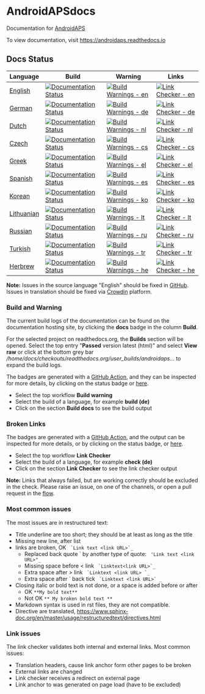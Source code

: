 # AndroidAPSdocs

Documentation for [AndroidAPS](https://github.com/nightscout/AndroidAPS)

To view documentation, visit <https://androidaps.readthedocs.io>

## Docs Status

| Language | Build | Warning | Links |
| -------- | ----- | ------- | ----- |
| [English](https://androidaps.readthedocs.io/en/latest/)    | [![Documentation Status](https://readthedocs.org/projects/androidaps/badge/?version=latest)](https://readthedocs.org/projects/androidaps/builds/)       | [![Build Warnings - en](https://img.shields.io/endpoint?url=https://gist.githubusercontent.com/Andries-Smit/4d086495590ccb904468b66aecc48bdb/raw/AndroidAPSdocs_build_warnings_en_master.json)](../../actions?query=workflow%3A%22Build+Warnings%22) | [![Link Checker - en](https://img.shields.io/endpoint?url=https://gist.githubusercontent.com/Andries-Smit/fc7bdcb3bc52e1ae006b2435ac6001b4/raw/AndroidAPSdocs_broken_links_en_master.json)](../../actions?query=workflow%3A%22Link+Checker%22) |
| [German](https://androidaps.readthedocs.io/de/latest/)     | [![Documentation Status](https://readthedocs.org/projects/androidaps-de/badge/?version=latest)](https://readthedocs.org/projects/androidaps-de/builds/) | [![Build Warnings - de](https://img.shields.io/endpoint?url=https://gist.githubusercontent.com/Andries-Smit/4d086495590ccb904468b66aecc48bdb/raw/AndroidAPSdocs_build_warnings_de_master.json)](../../actions?query=workflow%3A%22Build+Warnings%22) | [![Link Checker - de](https://img.shields.io/endpoint?url=https://gist.githubusercontent.com/Andries-Smit/fc7bdcb3bc52e1ae006b2435ac6001b4/raw/AndroidAPSdocs_broken_links_de_master.json)](../../actions?query=workflow%3A%22Link+Checker%22) |
| [Dutch](https://androidaps.readthedocs.io/nl/latest/)      | [![Documentation Status](https://readthedocs.org/projects/androidaps-nl/badge/?version=latest)](https://readthedocs.org/projects/androidaps-nl/builds/) | [![Build Warnings - nl](https://img.shields.io/endpoint?url=https://gist.githubusercontent.com/Andries-Smit/4d086495590ccb904468b66aecc48bdb/raw/AndroidAPSdocs_build_warnings_nl_master.json)](../../actions?query=workflow%3A%22Build+Warnings%22) | [![Link Checker - nl](https://img.shields.io/endpoint?url=https://gist.githubusercontent.com/Andries-Smit/fc7bdcb3bc52e1ae006b2435ac6001b4/raw/AndroidAPSdocs_broken_links_nl_master.json)](../../actions?query=workflow%3A%22Link+Checker%22) |
| [Czech](https://androidaps.readthedocs.io/cs/latest/)      | [![Documentation Status](https://readthedocs.org/projects/androidaps-cs/badge/?version=latest)](https://readthedocs.org/projects/androidaps-cs/builds/) | [![Build Warnings - cs](https://img.shields.io/endpoint?url=https://gist.githubusercontent.com/Andries-Smit/4d086495590ccb904468b66aecc48bdb/raw/AndroidAPSdocs_build_warnings_cs_master.json)](../../actions?query=workflow%3A%22Build+Warnings%22) | [![Link Checker - cs](https://img.shields.io/endpoint?url=https://gist.githubusercontent.com/Andries-Smit/fc7bdcb3bc52e1ae006b2435ac6001b4/raw/AndroidAPSdocs_broken_links_cs_master.json)](../../actions?query=workflow%3A%22Link+Checker%22) |
| [Greek](https://androidaps.readthedocs.io/el/latest/)      | [![Documentation Status](https://readthedocs.org/projects/androidaps-el/badge/?version=latest)](https://readthedocs.org/projects/androidaps-el/builds/) | [![Build Warnings - el](https://img.shields.io/endpoint?url=https://gist.githubusercontent.com/Andries-Smit/4d086495590ccb904468b66aecc48bdb/raw/AndroidAPSdocs_build_warnings_el_master.json)](../../actions?query=workflow%3A%22Build+Warnings%22) | [![Link Checker - el](https://img.shields.io/endpoint?url=https://gist.githubusercontent.com/Andries-Smit/fc7bdcb3bc52e1ae006b2435ac6001b4/raw/AndroidAPSdocs_broken_links_el_master.json)](../../actions?query=workflow%3A%22Link+Checker%22) |
| [Spanish](https://androidaps.readthedocs.io/es/latest/)    | [![Documentation Status](https://readthedocs.org/projects/androidaps-es/badge/?version=latest)](https://readthedocs.org/projects/androidaps-es/builds/) | [![Build Warnings - es](https://img.shields.io/endpoint?url=https://gist.githubusercontent.com/Andries-Smit/4d086495590ccb904468b66aecc48bdb/raw/AndroidAPSdocs_build_warnings_es_master.json)](../../actions?query=workflow%3A%22Build+Warnings%22) | [![Link Checker - es](https://img.shields.io/endpoint?url=https://gist.githubusercontent.com/Andries-Smit/fc7bdcb3bc52e1ae006b2435ac6001b4/raw/AndroidAPSdocs_broken_links_es_master.json)](../../actions?query=workflow%3A%22Link+Checker%22) |
| [Korean](https://androidaps.readthedocs.io/ko/latest/)     | [![Documentation Status](https://readthedocs.org/projects/androidaps-ko/badge/?version=latest)](https://readthedocs.org/projects/androidaps-ko/builds/) | [![Build Warnings - ko](https://img.shields.io/endpoint?url=https://gist.githubusercontent.com/Andries-Smit/4d086495590ccb904468b66aecc48bdb/raw/AndroidAPSdocs_build_warnings_ko_master.json)](../../actions?query=workflow%3A%22Build+Warnings%22) | [![Link Checker - ko](https://img.shields.io/endpoint?url=https://gist.githubusercontent.com/Andries-Smit/fc7bdcb3bc52e1ae006b2435ac6001b4/raw/AndroidAPSdocs_broken_links_ko_master.json)](../../actions?query=workflow%3A%22Link+Checker%22) |
| [Lithuanian](https://androidaps.readthedocs.io/lt/latest/) | [![Documentation Status](https://readthedocs.org/projects/androidaps-lt/badge/?version=latest)](https://readthedocs.org/projects/androidaps-lt/builds/) | [![Build Warnings - lt](https://img.shields.io/endpoint?url=https://gist.githubusercontent.com/Andries-Smit/4d086495590ccb904468b66aecc48bdb/raw/AndroidAPSdocs_build_warnings_lt_master.json)](../../actions?query=workflow%3A%22Build+Warnings%22) | [![Link Checker - lt](https://img.shields.io/endpoint?url=https://gist.githubusercontent.com/Andries-Smit/fc7bdcb3bc52e1ae006b2435ac6001b4/raw/AndroidAPSdocs_broken_links_lt_master.json)](../../actions?query=workflow%3A%22Link+Checker%22) |
| [Russian](https://androidaps.readthedocs.io/ru/latest/)    | [![Documentation Status](https://readthedocs.org/projects/androidaps-ru/badge/?version=latest)](https://readthedocs.org/projects/androidaps-ru/builds/) | [![Build Warnings - ru](https://img.shields.io/endpoint?url=https://gist.githubusercontent.com/Andries-Smit/4d086495590ccb904468b66aecc48bdb/raw/AndroidAPSdocs_build_warnings_ru_master.json)](../../actions?query=workflow%3A%22Build+Warnings%22) | [![Link Checker - ru](https://img.shields.io/endpoint?url=https://gist.githubusercontent.com/Andries-Smit/fc7bdcb3bc52e1ae006b2435ac6001b4/raw/AndroidAPSdocs_broken_links_ru_master.json)](../../actions?query=workflow%3A%22Link+Checker%22) |
| [Turkish](https://androidaps.readthedocs.io/tr/latest/)    | [![Documentation Status](https://readthedocs.org/projects/androidaps-tr/badge/?version=latest)](https://readthedocs.org/projects/androidaps-tr/builds/) | [![Build Warnings - tr](https://img.shields.io/endpoint?url=https://gist.githubusercontent.com/Andries-Smit/4d086495590ccb904468b66aecc48bdb/raw/AndroidAPSdocs_build_warnings_tr_master.json)](../../actions?query=workflow%3A%22Build+Warnings%22) | [![Link Checker - tr](https://img.shields.io/endpoint?url=https://gist.githubusercontent.com/Andries-Smit/fc7bdcb3bc52e1ae006b2435ac6001b4/raw/AndroidAPSdocs_broken_links_tr_master.json)](../../actions?query=workflow%3A%22Link+Checker%22) |
| [Herbrew](https://androidaps.readthedocs.io/he/latest/)    | [![Documentation Status](https://readthedocs.org/projects/androidaps-he/badge/?version=latest)](https://readthedocs.org/projects/androidaps-he/builds/) | [![Build Warnings - he](https://img.shields.io/endpoint?url=https://gist.githubusercontent.com/Andries-Smit/4d086495590ccb904468b66aecc48bdb/raw/AndroidAPSdocs_build_warnings_he_master.json)](../../actions?query=workflow%3A%22Build+Warnings%22) | [![Link Checker - he](https://img.shields.io/endpoint?url=https://gist.githubusercontent.com/Andries-Smit/fc7bdcb3bc52e1ae006b2435ac6001b4/raw/AndroidAPSdocs_broken_links_he_master.json)](../../actions?query=workflow%3A%22Link+Checker%22) |


**Note:** Issues in the source language "English" should be fixed in [GitHub](https://github.com/openaps/AndroidAPSdocs). Issues in translation should be fixed via [Crowdin](https://crowdin.com/project/androidapsdocs) platform.

### Build and Warning

The current build logs of the documentation can be found on the documentation hosting site, by clicking the **docs** badge in the column **Build**.  

For the selected project on readthedocs.org, the **Builds** section will be opened.
Select the top entry "**Passed** version latest (html)" and select **View raw** or click at the bottom grey bar */home/docs/checkouts/readthedocs.org/user_builds/androidaps...* to expand the build logs.

The badges are generated with a [GitHub Action](../../actions), and they can be inspected for more details, by clicking on the status badge or [here](../../actions/workflows/build-warnings.yml).

* Select the top workflow **Build warning**
* Select the build of a language, for example **build (de)**
* Click on the section **Build docs** to see the build output

### Broken Links

The badges are generated with a [GitHub Action](../../actions), and the output can be inspected for more details, or by clicking on the status badge, or [here](../../actions/workflows/link-checker.yml).

* Select the top workflow **Link Checker**
* Select the build of a language, for example **check (de)**
* Click on the section **Link Checker** to see the link checker output

**Note:** Links that always failed, but are working correctly should be excluded in the check. Please raise an issue, on one of the channels, or open a pull request in the [flow](https://github.com/openaps/AndroidAPSdocs/.github/workflows/link-checker.yml#L56).

### Most common issues

The most issues are in restructured text:

- Title underline are too short; they should be at least as long as the title
- Missing new line, after list
- links are broken, OK `` `Link text <link URL>`_``
  - Replaced back quote \` by another type of quote: `` 'Link text <link URL>"_``
  - Missing space before < link  `` `Linktext<link URL>`_``
  - Extra space after > link  `` `Linktext <link URL> `_``
  - Extra space after \` back tick  `` `Linktext <link URL>` _``
- Closing italic or bold text is not done, or a space is added before or after
    - OK `**My bold text**`
    - Not OK `** My broken bold text **`
- Markdown syntax  is used in rst files, they are not compatible.
- Directive are translated, https://www.sphinx-doc.org/en/master/usage/restructuredtext/directives.html

### Link issues

The link checker validates both internal and external links. Most common issues:

- Translation headers, cause link anchor form other pages to be broken
- External links are changed
- Link checker receives a redirect on external page
- Link anchor to was generated on page load (have to be excluded)
